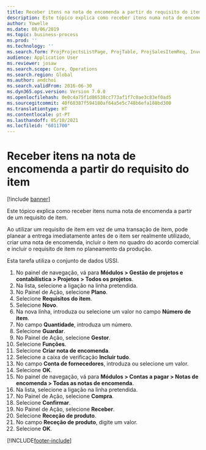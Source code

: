 ```yaml
---
title: Receber itens na nota de encomenda a partir do requisito do item
description: Este tópico explica como receber itens numa nota de encomenda a partir de um requisito de item.
author: Yowelle
ms.date: 08/06/2019
ms.topic: business-process
ms.prod: ''
ms.technology: ''
ms.search.form: ProjProjectsListPage, ProjTable, ProjSalesItemReq, InventItemIdLookupSimple, PurchCreateFromSalesOrder, VendAccountItemLookup, PurchTable, PurchEditLines
audience: Application User
ms.reviewer: josaw
ms.search.scope: Core, Operations
ms.search.region: Global
ms.author: andchoi
ms.search.validFrom: 2016-06-30
ms.dyn365.ops.version: Version 7.0.0
ms.openlocfilehash: 0e0c4a75f1d86538cc773af1f7c0ae3c83ef0ad5
ms.sourcegitcommit: 40f68387f594180af64a5e5c748b6efa188bd300
ms.translationtype: HT
ms.contentlocale: pt-PT
ms.lasthandoff: 05/10/2021
ms.locfileid: "6011700"
---
```

# <a name="receive-items-on-purchase-order-from-item-requirement"></a>Receber itens na nota de encomenda a partir do requisito do item

[!include [banner](../../includes/banner.md)]

Este tópico explica como receber itens numa nota de encomenda a partir de um requisito de item.

Ao utilizar um requisito de item em vez de uma transação de item, pode planear a entrega imediatamente antes de o item ser realmente utilizado, criar uma nota de encomenda, incluir o item no quadro do acordo comercial e incluir o requisito de item no planeamento da produção. 

Esta tarefa utiliza o conjunto de dados USSI.

1. No painel de navegação, vá para **Módulos > Gestão de projetos e contabilística > Projetos > Todos os projetos**.
2. Na lista, selecione a ligação na linha pretendida.
3. No Painel de Ação, selecione **Plano**.
4. Selecione **Requisitos do item**.
5. Selecione **Novo**.
6. Na nova linha, introduza ou selecione um valor no campo **Número de item**.
7. No campo **Quantidade**, introduza um número.
8. Selecione **Guardar**.
9. No Painel de Ação, selecione **Gestor**.
10. Selecione **Funções**.
11. Selecione **Criar nota de encomenda**.
12. Selecione a caixa de verificação **Incluir tudo**.
13. No campo **Conta de fornecedores**, introduza ou selecione um valor.
14. Selecione **OK**.
15. No painel de navegação, vá para **Módulos > Contas a pagar > Notas de encomenda > Todas as notas de encomenda**.
16. Na lista, selecione a ligação na linha pretendida.
17. No Painel de Ação, selecione **Compra**.
18. Selecione **Confirmar**.
19. No Painel de Ação, selecione **Receber**.
20. Selecione **Receção de produto**.
21. No campo **Receção de produto**, digite um valor.
22. Selecione **OK**.



[!INCLUDE[footer-include](../../includes/footer-banner.md)]
